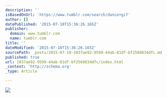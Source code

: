 ```yaml
---
description: ''
isBasedOnUrl: 'https://www.tumblr.com/search/dance+gif'
author: []
datePublished: '2015-07-18T15:36:26.165Z'
publisher:
  domain: www.tumblr.com
  name: tumblr.com
title: ''
dateModified: '2015-07-18T15:36:26.165Z'
sourcePath: _posts/2015-07-18-1037ae92-9599-44ab-81df-bf2560834dfc.md
published: true
url: 1037ae92-9599-44ab-81df-bf2560834dfc/index.html
_context: 'http://schema.org'
_type: Article

---
```

![](https://38.media.tumblr.com/61ca48bf1efb9ec42d0dcafae0916381/tumblr_nmpqrfNFwh1tpdcs9o1_500.gif)